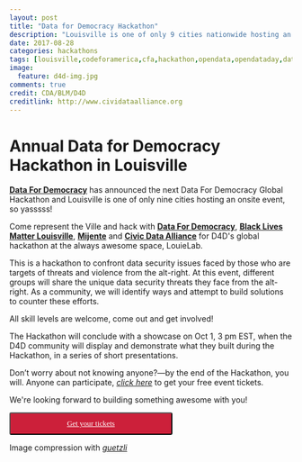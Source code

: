 ```yaml
---
layout: post
title: "Data for Democracy Hackathon"
description: "Louisville is one of only 9 cities nationwide hosting an onsite event in conjunction with Data for Democracy's global hackathon, Sep 29-Oct 1. This is a hackathon to confront data security issues faced by those who are targets of alt-right threats and violence"
date: 2017-08-28
categories: hackathons
tags: [louisville,codeforamerica,cfa,hackathon,opendata,opendataday,data4democracy,2017,alt-right,Kentucky]
image:
  feature: d4d-img.jpg
comments: true
credit: CDA/BLM/D4D
creditlink: http://www.cividataalliance.org
---
```


# Annual Data for Democracy Hackathon in Louisville
[__Data For Democracy__](http://datafordemocracy.org/) has announced the next Data For Democracy Global Hackathon and Louisville is one of only nine cities hosting an onsite event, so yasssss!  

Come represent the Ville and hack with [__Data For Democracy__](http://datafordemocracy.org/), [__Black Lives Matter Louisville__](https://www.facebook.com/blacklivesmatterlouisville/), [__Mijente__](http://mijente.net/) and [__Civic Data Alliance__](http://www.cividataalliance.org) for D4D's global hackathon at the always awesome space, LouieLab.  

This is a hackathon to confront data security issues faced by those who are targets of threats and violence from the alt-right. At this event, different groups will share the unique data security threats they face from the alt-right. As a community, we will identify ways and attempt to build solutions to counter these efforts.  

All skill levels are welcome, come out and get involved!  

The Hackathon will conclude with a showcase on Oct 1, 3 pm EST, when the D4D community will display and demonstrate what they built during the Hackathon, in a series of short presentations.  

Don’t worry about not knowing anyone?—by the end of the Hackathon, you will. Anyone can participate, [_click here_](https://www.meetup.com/Louisville-Civic-Data-Alliance/events/242296870/?eventId=242296870) to get your free event tickets.  

We're looking forward to building something awesome with you!  

<button class="button" target="_blank" style="color: #ffffff;border-radius: 3px; background: #cc203a; padding: 10px; font-family: verdana; width: 290px; text-align:center;" alt="Register Here!" title="hackathon tickets"><a style="color: #ffffff" href="https://www.eventbrite.com/e/data-for-democracy-louisville-hack-a-thon-tickets-33048900150">Get your tickets</a></button>

Image compression with [_guetzli_](https://github.com/google/guetzli)

